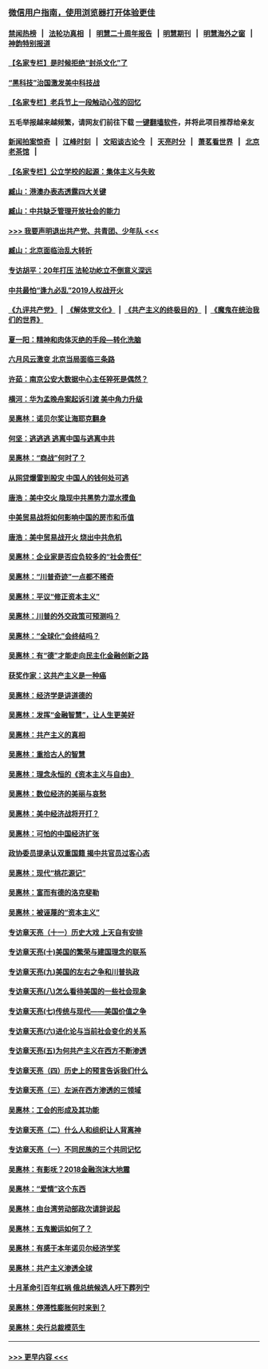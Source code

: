 ### [微信用户指南，使用浏览器打开体验更佳](https://github.com/gfw-breaker/banned-news1/blob/master/indexes/wechat-guide.md?t=0)
#### [禁闻热榜](热点新闻.md?t=0)  &nbsp;&nbsp;|&nbsp;&nbsp; [法轮功真相](https://github.com/gfw-breaker/truth/blob/master/README.md?t=0) &nbsp;&nbsp;|&nbsp;&nbsp; [明慧二十周年报告](https://github.com/gfw-breaker/mh-reports/blob/master/README.md?t=0) &nbsp;&nbsp;|&nbsp;&nbsp;[明慧期刊](https://github.com/gfw-breaker/mh-qikan) &nbsp;&nbsp;|&nbsp;&nbsp; [明慧海外之窗](https://github.com/gfw-breaker/mh-news/blob/master/README.md?t=0) &nbsp;&nbsp;|&nbsp;&nbsp; [神韵特别报道](https://github.com/gfw-breaker/mh-news/blob/master/shenyun.md?t=0)
#### [【名家专栏】是时候拒绝“封杀文化”了](../pages/nsc423/n11814093.md?t=02090855) 
#### [“黑科技”治国激发美中科技战](../pages/nsc423/n11638056.md?t=02090855) 
#### [【名家专栏】老兵节上一段触动心弦的回忆](../pages/nsc423/n11646016.md?t=02090855) 
#### 五毛举报越来越频繁，请网友们前往下载 [一键翻墙软件](https://github.com/gfw-breaker/ssr-accounts)，并将此项目推荐给亲友
#### [新闻拍案惊奇](https://github.com/gfw-breaker/banned-news1/blob/master/pages/link4.md) &nbsp;&nbsp;|&nbsp;&nbsp; [江峰时刻](https://github.com/gfw-breaker/banned-news1/blob/master/pages/link4.md) &nbsp;&nbsp;|&nbsp;&nbsp; [文昭谈古论今](https://github.com/gfw-breaker/banned-news1/blob/master/pages/link4.md) &nbsp;&nbsp;|&nbsp;&nbsp; [天亮时分](https://github.com/gfw-breaker/banned-news1/blob/master/pages/link4.md) &nbsp;&nbsp;|&nbsp;&nbsp; [萧茗看世界](https://github.com/gfw-breaker/banned-news1/blob/master/pages/link4.md) &nbsp;&nbsp;|&nbsp;&nbsp; [北京老茶馆](https://github.com/gfw-breaker/banned-news1/blob/master/pages/link4.md) &nbsp;&nbsp;|&nbsp;&nbsp; 
#### [【名家专栏】公立学校的起源：集体主义与失败](../pages/nsc423/n11601833.md?t=02090855) 
#### [臧山：港澳办表态透露四大关键](../pages/nsc423/n11421628.md?t=02090855) 
#### [臧山：中共缺乏管理开放社会的能力](../pages/nsc423/n11407457.md?t=02090855) 
#### [>>> 我要声明退出共产党、共青团、少年队 <<<](https://github.com/begood0513/goodnews/blob/master/quit/letter.md) 
#### [臧山：北京面临治乱大转折](../pages/nsc423/n11406895.md?t=02090855) 
#### [专访胡平：20年打压 法轮功屹立不倒意义深远](../pages/nsc423/n11398800.md?t=02090855) 
#### [中共最怕“逢九必乱”2019人权战开火](../pages/nsc423/n11385248.md?t=02090855) 
#### [《九评共产党》](https://github.com/begood0513/9ping.md/blob/master/README.md) &nbsp;|&nbsp; [《解体党文化》](../../../../jtdwh.md/blob/master/README.md)  &nbsp;|&nbsp; [《共产主义的终极目的》](../../../../gczydzjmd.md/blob/master/README.md) &nbsp;|&nbsp; [《魔鬼在统治我们的世界》](../../../../mgztzwmdsj.md/blob/master/README.md) 
#### [夏一阳：精神和肉体灭绝的手段—转化洗脑](../pages/nsc423/n11368250.md?t=02090855) 
#### [六月风云激变 北京当局面临三条路](../pages/nsc423/n11313668.md?t=02090855) 
#### [许茹：南京公安大数据中心主任猝死是偶然？](../pages/nsc423/n11064744.md?t=02090855) 
#### [横河：华为孟晚舟案起诉引渡 美中角力升级](../pages/nsc423/n11027230.md?t=02090855) 
#### [吴惠林：诺贝尔奖让海耶克翻身](../pages/nsc423/n10890049.md?t=02090855) 
#### [何坚：逃逃逃 逃离中国与逃离中共](../pages/nsc423/n10592891.md?t=02090855) 
#### [吴惠林：“商战”何时了？](../pages/nsc423/n10573558.md?t=02090855) 
#### [从网贷爆雷到股灾 中国人的钱何处可逃](../pages/nsc423/n10572800.md?t=02090855) 
#### [唐浩：美中交火 隐现中共黑势力混水摸鱼](../pages/nsc423/n10544040.md?t=02090855) 
#### [中美贸易战将如何影响中国的房市和币值](../pages/nsc423/n10543697.md?t=02090855) 
#### [唐浩：美中贸易战开火 烧出中共危机](../pages/nsc423/n10540126.md?t=02090855) 
#### [吴惠林：企业家是否应负较多的“社会责任”](../pages/nsc423/n10535022.md?t=02090855) 
#### [吴惠林：“川普奇迹”一点都不稀奇](../pages/nsc423/n10512808.md?t=02090855) 
#### [吴惠林：平议“修正资本主义”](../pages/nsc423/n10495724.md?t=02090855) 
#### [吴惠林：川普的外交政策可预测吗？](../pages/nsc423/n10462387.md?t=02090855) 
#### [吴惠林：“全球化”会终结吗？](../pages/nsc423/n10452838.md?t=02090855) 
#### [吴惠林：有“德”才能走向民主化金融创新之路](../pages/nsc423/n10432292.md?t=02090855) 
#### [获奖作家：这共产主义是一种癌](../pages/nsc423/n10431541.md?t=02090855) 
#### [吴惠林：经济学是讲道德的](../pages/nsc423/n10398014.md?t=02090855) 
#### [吴惠林：发挥“金融智慧”，让人生更美好](../pages/nsc423/n10375019.md?t=02090855) 
#### [吴惠林：共产主义的真相](../pages/nsc423/n10351394.md?t=02090855) 
#### [吴惠林：重拾古人的智慧](../pages/nsc423/n10337691.md?t=02090855) 
#### [吴惠林：理念永恒的《资本主义与自由》](../pages/nsc423/n10316274.md?t=02090855) 
#### [吴惠林：数位经济的美丽与哀愁](../pages/nsc423/n10292946.md?t=02090855) 
#### [吴惠林：美中经济战将开打？](../pages/nsc423/n10258825.md?t=02090855) 
#### [吴惠林：可怕的中国经济扩张](../pages/nsc423/n10219147.md?t=02090855) 
#### [政协委员提承认双重国籍 揭中共官员过客心态](../pages/nsc423/n10208809.md?t=02090855) 
#### [吴惠林：现代“桃花源记”](../pages/nsc423/n10185234.md?t=02090855) 
#### [吴惠林：富而有德的洛克斐勒](../pages/nsc423/n10142264.md?t=02090855) 
#### [吴惠林：被诬蔑的“资本主义”](../pages/nsc423/n10124816.md?t=02090855) 
#### [专访章天亮（十一）历史大戏 上天自有安排](../pages/nsc423/n10094905.md?t=02090855) 
#### [专访章天亮(十)美国的繁荣与建国理念的联系](../pages/nsc423/n10094899.md?t=02090855) 
#### [专访章天亮(九)美国的左右之争和川普执政](../pages/nsc423/n10094889.md?t=02090855) 
#### [专访章天亮(八)怎么看待美国的一些社会现象](../pages/nsc423/n10094857.md?t=02090855) 
#### [专访章天亮(七)传统与现代——美国价值之争](../pages/nsc423/n10093140.md?t=02090855) 
#### [专访章天亮(六)进化论与当前社会变化的关系](../pages/nsc423/n10092036.md?t=02090855) 
#### [专访章天亮(五)为何共产主义在西方不断渗透](../pages/nsc423/n10083620.md?t=02090855) 
#### [专访章天亮（四）历史上的预言告诉我们什么](../pages/nsc423/n10083606.md?t=02090855) 
#### [专访章天亮（三）左派在西方渗透的三领域](../pages/nsc423/n10081115.md?t=02090855) 
#### [吴惠林：工会的形成及其功能](../pages/nsc423/n10080633.md?t=02090855) 
#### [专访章天亮（二）什么人和组织让人背离神](../pages/nsc423/n10076637.md?t=02090855) 
#### [专访章天亮（一）不同民族的三个共同记忆](../pages/nsc423/n10074188.md?t=02090855) 
#### [吴惠林：有影呒？2018金融泡沫大地震](../pages/nsc423/n10040534.md?t=02090855) 
#### [吴惠林：“爱情”这个东西](../pages/nsc423/n10019423.md?t=02090855) 
#### [吴惠林：由台湾劳动部政次请辞说起](../pages/nsc423/n9979679.md?t=02090855) 
#### [吴惠林：五鬼搬运如何了？](../pages/nsc423/n9925338.md?t=02090855) 
#### [吴惠林：有感于本年诺贝尔经济学奖](../pages/nsc423/n9871883.md?t=02090855) 
#### [吴惠林：共产主义渗透全球](../pages/nsc423/n9812748.md?t=02090855) 
#### [十月革命引百年红祸 俄总统候选人吁下葬列宁](../pages/nsc423/n9810182.md?t=02090855) 
#### [吴惠林：停滞性膨胀何时来到？](../pages/nsc423/n9764136.md?t=02090855) 
#### [吴惠林：央行总裁模范生](../pages/nsc423/n9728134.md?t=02090855) 

----
#### [ >>> 更早内容 <<< ](../indexes/nsc423-earlier.md)
